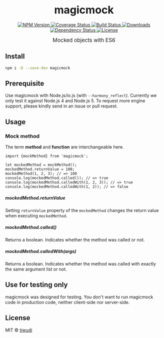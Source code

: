<big><h1 align="center">magicmock</h1></big>

<p align="center">
  <a href="https://npmjs.org/package/magicmock">
    <img src="https://img.shields.io/npm/v/magicmock.svg?style=flat-square"
         alt="NPM Version">
  </a>

  <a href="https://coveralls.io/r/tjwudi/magicmock">
    <img src="https://img.shields.io/coveralls/tjwudi/magicmock.svg?style=flat-square"
         alt="Coverage Status">
  </a>

  <a href="https://travis-ci.org/tjwudi/magicmock">
    <img src="https://img.shields.io/travis/tjwudi/magicmock.svg?style=flat-square"
         alt="Build Status">
  </a>

  <a href="https://npmjs.org/package/magicmock">
    <img src="http://img.shields.io/npm/dm/magicmock.svg?style=flat-square"
         alt="Downloads">
  </a>

  <a href="https://david-dm.org/tjwudi/magicmock.svg">
    <img src="https://david-dm.org/tjwudi/magicmock.svg?style=flat-square"
         alt="Dependency Status">
  </a>

  <a href="https://github.com/tjwudi/magicmock/blob/master/LICENSE">
    <img src="https://img.shields.io/npm/l/magicmock.svg?style=flat-square"
         alt="License">
  </a>
</p>

<p align="center"><big>
Mocked objects with ES6
</big></p>


## Install

```sh
npm i -D --save-dev magicmock
```

## Prerequisite

Use magicmock with Node.js/io.js (with `--harmony_reflect`). Currently we only test it against Node.js 4 and Node.js 5. To request more engine support, please kindly send in an issue or pull request.

## Usage

### Mock method

The term **method** and **function** are interchangeable here.

```
import {mockMethod} from 'magicmock';

let mockedMethod = mockMethod();
mockedMethod.returnValue = 100;
mockedMethod(1, 2, 3); // => 100
console.log(mockedMethod.called()); // => true
console.log(mockedMethod.calledWith(1, 2, 3)); // => true
console.log(mockedMethod.calledWith(1, 2)); // => false
```

##### mockedMethod.returnValue

Setting `returnValue` property of the `mockedMethod` changes the return value when executing `mockedMethod`.

##### mockedMethod.called()

Returns a boolean. Indicates whether the method was called or not.

##### mockedMethod.calledWith(args)

Returns a boolean. Indicates whether the method was called with exactly the same argument list or not.

## Use for testing only

magicmock was designed for testing. You don't want to run magicmock code in production code, neither client-side nor server-side.

## License

MIT © [tjwudi](http://github.com/tjwudi)

[npm-url]: https://npmjs.org/package/magicmock
[npm-image]: https://img.shields.io/npm/v/magicmock.svg?style=flat-square

[travis-url]: https://travis-ci.org/tjwudi/magicmock
[travis-image]: https://img.shields.io/travis/tjwudi/magicmock.svg?style=flat-square

[coveralls-url]: https://coveralls.io/r/tjwudi/magicmock
[coveralls-image]: https://img.shields.io/coveralls/tjwudi/magicmock.svg?style=flat-square

[depstat-url]: https://david-dm.org/tjwudi/magicmock
[depstat-image]: https://david-dm.org/tjwudi/magicmock.svg?style=flat-square

[download-badge]: http://img.shields.io/npm/dm/magicmock.svg?style=flat-square
